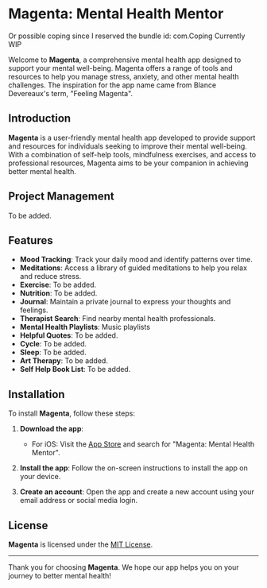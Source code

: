 # Magenta: Mental Health Mentor
Or possible coping since I reserved the bundle id: com.Coping
Currently WIP

Welcome to **Magenta**, a comprehensive mental health app designed to support your mental well-being. Magenta offers a range of tools and resources to help you manage stress, anxiety, and other mental health challenges.
The inspiration for the app name came from Blance Devereaux's term, "Feeling Magenta".

## Introduction

**Magenta** is a user-friendly mental health app developed to provide support and resources for individuals seeking to improve their mental well-being. With a combination of self-help tools, mindfulness exercises, and access to professional resources, Magenta aims to be your companion in achieving better mental health.

## Project Management
To be added.

## Features

- **Mood Tracking**: Track your daily mood and identify patterns over time.
- **Meditations**: Access a library of guided meditations to help you relax and reduce stress.
- **Exercise**: To be added.
- **Nutrition**: To be added.
- **Journal**: Maintain a private journal to express your thoughts and feelings.
- **Therapist Search**: Find nearby mental health professionals.
- **Mental Health Playlists**: Music playlists
- **Helpful Quotes**: To be added.
- **Cycle**: To be added.
- **Sleep**: To be added.
- **Art Therapy**: To be added.
- **Self Help Book List**: To be added.

## Installation

To install **Magenta**, follow these steps:

1. **Download the app**:
   - For iOS: Visit the [App Store](https://www.apple.com/app-store/) and search for "Magenta: Mental Health Mentor".

2. **Install the app**: Follow the on-screen instructions to install the app on your device.

3. **Create an account**: Open the app and create a new account using your email address or social media login.

## License

**Magenta** is licensed under the [MIT License](LICENSE.md).

---

Thank you for choosing **Magenta**. We hope our app helps you on your journey to better mental health!

